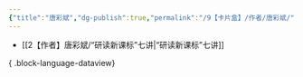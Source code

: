 ```yaml
---
{"title":"唐彩斌","dg-publish":true,"permalink":"/9【卡片盒】/作者/唐彩斌/","dgPassFrontmatter":true,"noteIcon":""}
---
```


- [[2【作者】唐彩斌/“研读新课标”七讲\|“研读新课标”七讲]]

{ .block-language-dataview}
